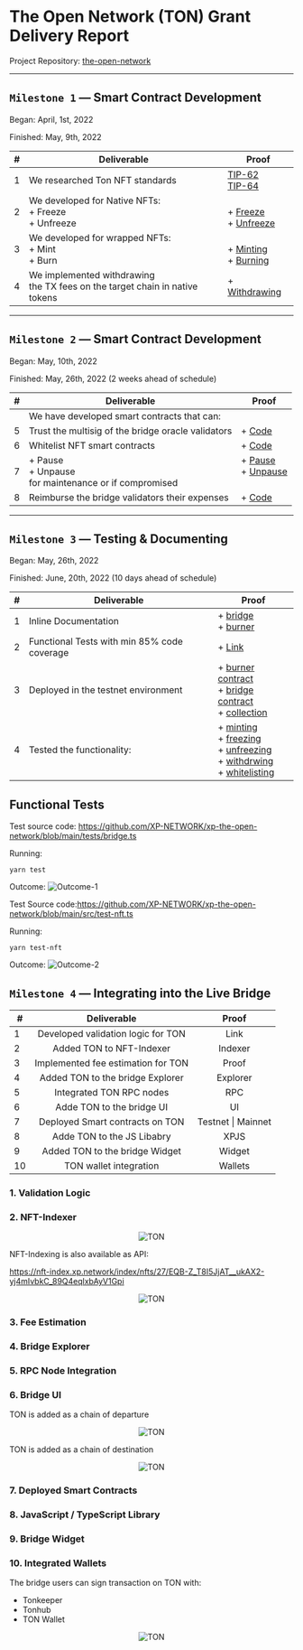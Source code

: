 # The Open Network (TON) Grant Delivery Report

Project Repository: [the-open-network](https://github.com/XP-NETWORK/xp-the-open-network/)

<hr>

## `Milestone 1` — Smart Contract Development

Began: April, 1st, 2022

Finished: May, 9th, 2022

| # | Deliverable | Proof |
|-|-|-|
|1| We researched Ton NFT standards |[TIP-62](https://github.com/ton-blockchain/TIPs/issues/62)<br/>[TIP-64](https://github.com/ton-blockchain/TIPs/issues/64)|
|2| We developed for Native NFTs: <br/>+ Freeze<br/>+ Unfreeze |<br/>+ [Freeze](https://github.com/XP-NETWORK/xp-the-open-network/blob/b019727c7d9a48c299ed948aec93796011029997/src/contracts/bridge.ts#L179-L193)<br/>+ [Unfreeze](https://github.com/XP-NETWORK/xp-the-open-network/blob/b019727c7d9a48c299ed948aec93796011029997/src/contracts/bridge.ts#L153-L177)|
|3| We developed for wrapped NFTs:<br/>+ Mint <br/>+ Burn |<br> + [Minting](https://github.com/XP-NETWORK/xp-the-open-network/blob/b019727c7d9a48c299ed948aec93796011029997/src/contracts/bridge.ts#L99-L133)<br/>+ [Burning](https://github.com/XP-NETWORK/xp-the-open-network/blob/b019727c7d9a48c299ed948aec93796011029997/src/contracts/bridge.ts#L135-L151)|
|4| We implemented withdrawing<br/> the TX fees on the target chain in native tokens|+ [Withdrawing](https://github.com/XP-NETWORK/xp-the-open-network/blob/b019727c7d9a48c299ed948aec93796011029997/src/contracts/bridge.ts#L219-L240)|

<hr>

## `Milestone 2` — Smart Contract Development

Began: May, 10th, 2022

Finished: May, 26th, 2022 (2 weeks ahead of schedule)

| # | Deliverable | Proof |
|-|-|-|
||We have developed smart contracts that can:||
|5|Trust the multisig of the bridge oracle validators|+ [Code](https://github.com/XP-NETWORK/xp-the-open-network/search?q=check_signature)|
|6|Whitelist NFT smart contracts|+ [Code](https://github.com/XP-NETWORK/xp-the-open-network/blob/91bffbcc4d884c8bc630599557bfb41a964a3be1/func/bridge.func#L177)|
|7|+ Pause<br/>+ Unpause<br/>for maintenance or if compromised|+ [Pause](https://github.com/XP-NETWORK/xp-the-open-network/blob/91bffbcc4d884c8bc630599557bfb41a964a3be1/func/bridge.func#L195)<br/>+ [Unpause](https://github.com/XP-NETWORK/xp-the-open-network/blob/91bffbcc4d884c8bc630599557bfb41a964a3be1/func/bridge.func#L213)<br/><br/>|
|8|Reimburse the bridge validators their expenses|+ [Code](https://github.com/XP-NETWORK/xp-the-open-network/blob/main/func/bridge.func#L126-L156)|

<hr>

## `Milestone 3` — Testing & Documenting

Began: May, 26th, 2022

Finished: June, 20th, 2022 (10 days ahead of schedule)

| # | Deliverable | Proof |
|-|-|-|
|1|Inline Documentation|+ [bridge](https://github.com/XP-NETWORK/xp-the-open-network/blob/main/func/bridge.func)<br/>+ [burner](https://github.com/XP-NETWORK/xp-the-open-network/blob/main/func/burner.func)|
|2|Functional Tests with min 85% code coverage|+ [Link](#functional-tests)|
|3|Deployed in the testnet environment|+ [burner contract](https://testnet.tonscan.org/address/kQBkPHU3Fo4FEQGZYh6a-4SbjqaTfA6wfMDcyT-U5TCN__jC)<br/>+ [bridge contract](https://testnet.tonscan.org/address/kQBHIUR8NXBPZM6UZsgn5sBhFunoLvCJZteoj_6SUJcIjPoY)<br/>+ [collection](https://testnet.tonscan.org/address/EQBCZps88OUB5o2bGObx_2e002s3BtLp4Gq27NF3fqlRMKdJ)|
|4|Tested the functionality:|+ [minting](https://testnet.tonscan.org/tx/985319000001:UNfD1lL5jXCTmu+unyO2KOvlmxjirLOMTkTkgqkhHJ0=:EQALnbCowLoBEVmvSGGYKOIYySPbLKeUDTWWsl0AmqqzApek)<br/>+ [freezing](https://testnet.tonscan.org/tx/985525000003:OT%2F0Pa0dB5vzhiFybrxYYHQiomlWD0JFGih2wPT4BPM=:EQD-y4PUC7N5Rr-9qJRDLe9PDu4-R_ieKfm0kPvqSgPQHsSe)<br/>+ [unfreezing](https://testnet.tonscan.org/tx/985674000003:x0GngVfN5e%2FNASW+vsSVvkzx796r4kbwB99cTbuxuik=:EQBHIUR8NXBPZM6UZsgn5sBhFunoLvCJZteoj_6SUJcIjEGS)<br/>+ [withdrwing](https://testnet.tonscan.org/tx/981042000001:oXNsZOZPos5X8kWXUwdyD+saAbgQpz87CDo%2FWyjVPHQ=:EQAxZV60jjRcLtENLjNv-4I4SjS1HBBdI1ilvzbUuXaHK3Pk)<br/>+ [whitelisting](https://testnet.tonscan.org/tx/980723000003:SPYrGao80FFol32ioFv9D0C+W91x290tl%2FUorcTcTeg=:EQBHIUR8NXBPZM6UZsgn5sBhFunoLvCJZteoj_6SUJcIjEGS)|


## Functional Tests

Test source code: https://github.com/XP-NETWORK/xp-the-open-network/blob/main/tests/bridge.ts

Running:
```
yarn test
```
Outcome:
![Outcome-1](./assets/test-1.png)

Test Source code:https://github.com/XP-NETWORK/xp-the-open-network/blob/main/src/test-nft.ts

Running:
```
yarn test-nft
```
Outcome:
![Outcome-2](./assets/test-2.png)

## `Milestone 4` — Integrating into the Live Bridge


| # | Deliverable | Proof |
|-|:-:|:-:|
|1| Developed validation logic for TON|Link|
|2|Added TON to NFT-Indexer|Indexer|
|3|Implemented fee estimation for TON|Proof|
|4|Added TON to the bridge Explorer|Explorer|
|5|Integrated TON RPC nodes|RPC|
|6|Adde TON to the bridge UI|UI|
|7|Deployed Smart contracts on TON|Testnet \| Mainnet|
|8|Adde TON to the JS Libabry|XPJS|
|9|Added TON to the bridge Widget|Widget|
|10| TON wallet integration| Wallets|

### 1. Validation Logic

### 2. NFT-Indexer

<center>

![TON](./assets/TON-NFT-Indexing.png)

</center>

NFT-Indexing is also available as API:

https://nft-index.xp.network/index/nfts/27/EQB-Z_T8I5JjAT__ukAX2-yj4mIvbkC_89Q4eqlxbAyV1Gpi

<center>

![TON](./assets/TON-Indexing-API.png)

</center>

### 3. Fee Estimation

### 4. Bridge Explorer


### 5. RPC Node Integration


### 6. Bridge UI

TON is added as a chain of departure

<center>

![TON](./assets/Ton-departure.png)

</center>

TON is added as a chain of destination

<center>

![TON](./assets/Ton-destination.png)

</center>

### 7. Deployed Smart Contracts


### 8. JavaScript / TypeScript Library


### 9. Bridge Widget


### 10. Integrated Wallets

The bridge users can sign transaction on TON with:
- Tonkeeper
- Tonhub
- TON Wallet

<center>

![TON](./assets/TON-wallets.png)

</center>